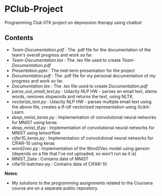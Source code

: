 # PClub-Project
Programming Club IITK project on depression therapy using chatbot

Contents
--------
* *Team-Documentation.pdf* : The .pdf file for the documentation of the team's overall progress and work so far.
* *Team-Documentation.tex* : The .tex file used to create *Team-Documentation.pdf*
* *Presentation.pptx* : The mid-term presentation for the project
* *Documentation.pdf* : The .pdf file for my personal documentation of my progress and work so far.
* *Documentation.tex* : The .tex file used to create *Documentation.pdf*
* *parse\_out\_email\_text.py* : Udacity NLP HW - parses an email text, stems words, removes stopwords and returns the text, using NLTK.
* *vectorize\_text.py* : Udacity NLP HW - parses multiple email text using the above file, creates a tf-idf vectorized representation using Scikit-Learn.
* *deep_mnist_keras.py* : Implementation of convolutional neural networks for MNIST using keras
* *deep_mnist_tf.py* : Implementation of convolutional neural networks for MNIST using tensorflow
* *cifar10_keras.py* : Implementation of convolutional neural networks for CIFAR-10 using keras
* *word2vec.py* : Implementation of the Word2Vec model using gensim (depends on a file that I've not uploaded, so won't run as it is)
* MNIST\_Data : Contains data of MNIST
* cifar10-batches-py : Contains data of CIFAR-10

**Notes**:
* My solutions to the programming assignments related to the Coursera course are on a separate public repository.
